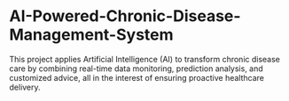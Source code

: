 # AI-Powered-Chronic-Disease-Management-System
This project applies Artificial Intelligence (AI) to transform chronic disease care by combining real-time data monitoring, prediction analysis, and customized advice, all in the interest of ensuring proactive healthcare delivery. 

